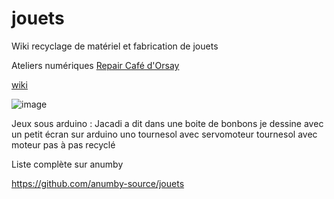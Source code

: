 # jouets
Wiki recyclage de matériel et fabrication de jouets 

Ateliers numériques [Repair Café d'Orsay](https://www.repaircafe-orsay.org/category/blog/ateliers-numeriques-blog/)

[wiki](https://github.com/anumby-source/jouets/wiki)

![image](https://github.com/arnaudrco/anumby/blob/main/jacadi.PNG)

Jeux sous arduino :
Jacadi a dit dans une boite de bonbons
je dessine avec un petit écran  sur arduino uno
tournesol avec servomoteur
tournesol avec moteur pas à pas recyclé

Liste complète sur anumby

https://github.com/anumby-source/jouets
